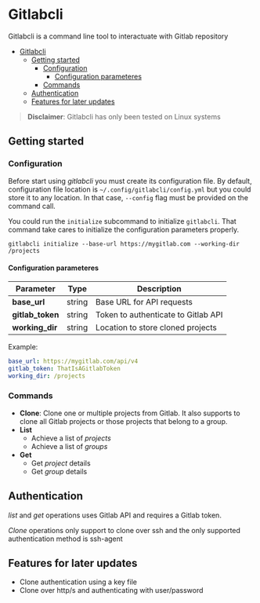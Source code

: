 # Gitlabcli

Gitlabcli is a command line tool to interactuate with Gitlab repository

- [Gitlabcli](#gitlabcli)
  - [Getting started](#getting-started)
    - [Configuration](#configuration)
      - [Configuration parameteres](#configuration-parameteres)
    - [Commands](#commands)
  - [Authentication](#authentication)
  - [Features for later updates](#features-for-later-updates)

> **Disclaimer**: Gitlabcli has only been tested on Linux systems

## Getting started

### Configuration
Before start using *gitlabcli* you must create its configuration file.
By default, configuration file location is `~/.config/gitlabcli/config.yml` but you could store it to any location. In that case, `--config` flag must be provided on the command call.

You could run the `initialize` subcommand to initialize `gitlabcli`. That command take cares to initialize the configuration parameters properly.
```
gitlabcli initialize --base-url https://mygitlab.com --working-dir /projects
```

#### Configuration parameteres

| Parameter  | Type  | Description |
|---|---|---|
| **base_url** | string | Base URL for API requests |
| **gitlab_token** | string | Token to authenticate to Gitlab API |
| **working_dir** | string | Location to store cloned projects |


Example:
```yaml
base_url: https://mygitlab.com/api/v4
gitlab_token: ThatIsAGitlabToken
working_dir: /projects
```

### Commands
- **Clone**: Clone one or multiple projects from Gitlab. It also supports to clone all Gitlab projects or those projects that belong to a group.
- **List**
    - Achieve a list of *projects*
    - Achieve a list of *groups*
- **Get**
    - Get *project* details
    - Get *group* details

## Authentication
*list* and *get* operations uses Gitlab API and requires a Gitlab token.

*Clone* operations only support to clone over ssh and the only supported authentication method is ssh-agent

## Features for later updates
- Clone authentication using a key file
- Clone over http/s and authenticating with user/password
